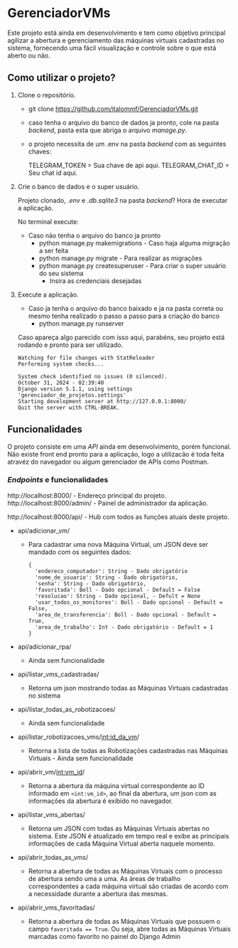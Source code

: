 # GerenciadorVMs

Este projeto está ainda em desenvolvimento e tem como objetivo principal agilizar a abertura e gerenciamento das máquinas virtuais cadastradas no sistema, fornecendo uma 
fácil visualização e controle sobre o que está aberto ou não.

## Como utilizar o projeto?

1. Clone o repositório.
   
    - git clone https://github.com/italommf/GerenciadorVMs.git
    - caso tenha o arquivo do banco de dados ja pronto, cole na pasta *backend*, pasta esta que abriga o arquivo *manage.py*.
    - o projeto necessita de um .env na pasta *backend* com as seguintes chaves:
    
      TELEGRAM_TOKEN = Sua chave de api aqui. 
      TELEGRAM_CHAT_ID = Seu chat id aqui.

2. Crie o banco de dados e o super usuário.
  
    Projeto clonado, *.env* e *.db.sqlite3* na pasta *backend*? Hora de executar a aplicação.
  
    No terminal execute:

    - Caso não tenha o arquivo do banco ja pronto
      - python manage.py makemigrations - Caso haja alguma migração a ser feita
      - python manage.py migrate - Para realizar as migrações
      - python manage.py createsuperuser - Para criar o super usuário do seu sistema
        - Insira as credenciais desejadas
       
3. Execute a aplicação.
   
    - Caso ja tenha o arquivo do banco baixado e ja na pasta correta ou mesmo tenha realizado o passo a passo para a criação do banco
      - python manage.py runserver

    Caso apareça algo parecido com isso aqui, parabéns, seu projeto está rodando e pronto para ser utilizado.

    ```
    Watching for file changes with StatReloader
    Performing system checks...
    
    System check identified no issues (0 silenced).
    October 31, 2024 - 02:39:40
    Django version 5.1.1, using settings 'gerenciador_de_projetos.settings'
    Starting development server at http://127.0.0.1:8000/
    Quit the server with CTRL-BREAK.
    ```
      
## Funcionalidades

O projeto consiste em uma *API* ainda em desenvolvimento, porém funcional. Não existe front end pronto para a aplicação, logo a utilizacão é toda feita atravéz do navegador ou algum gerenciador de APIs como Postman.

### *Endpoints* e funcionalidades

http://localhost:8000/ - Endereço principal do projeto.  
http://localhost:8000/admin/ - Painel de administrador da aplicação.  

http://localhost:8000/api/  - Hub com todos as funções atuais deste projeto.  
  - api/adicionar_vm/  
    - Para cadastrar uma nova Máquina Virtual, um JSON deve ser mandado com os seguintes dados:
    
      ```
      {
        'endereco_computador': String - Dado obrigatório
        'nome_de_usuario': String - Dado obrigatório,
        'senha': String - Dado obrigatório,
        'favoritada': Boll - Dado opcional - Default = False
        'resolucao': String - Dado opcional, - Defult = None
        'usar_todos_os_monitores': Boll - Dado opcional - Default = False,
        'area_de_transferencia': Boll - Dado opcional - Default = True,
        'area_de_trabalho': Int - Dado obrigatório - Default = 1
      }
      ```
  - api/adicionar_rpa/
    - Ainda sem funcionalidade  
      
  - api/listar_vms_cadastradas/
    - Retorna um json mostrando todas as Máquinas Virtuais cadastradas no sistema
      
  - api/listar_todas_as_robotizacoes/
    - Ainda sem funcionalidade
      
  - api/listar_robotizacoes_vms/<int:id_da_vm>/
     - Retorna a lista de todas as Robotizações cadastradas nas Máquinas Virtuais - Ainda sem funcionalidade
       
  - api/abrir_vm/<int:vm_id>/
    - Retorna a abertura da máquina virtual correspondente ao ID informado em ```<int:vm_id>```, ao final da abertura, um json com as informações da abertura é exibido no navegador. 
       
  - api/listar_vms_abertas/
    - Retorna um JSON com todas as Máquinas Virtuais abertas no sistema. Este JSON é atualizado em tempo real e exibe as principais informações de cada Máquina Virtual aberta naquele momento.
      
  - api/abrir_todas_as_vms/
    - Retorna a abertura de todas as Máquinas Virtuais com o processo de abertura sendo uma a uma. As áreas de trabalho correspondentes a cada máquina virtual são criadas de acordo com a necessidade durante a abertura das mesmas.  
        
  - api/abrir_vms_favoritadas/
    - Retorna a abertura de todas as Máquinas Virtuais que possuem o campo ```favoritada == True```. Ou seja, abre todas as Máquinas Virtuais marcadas como favorito no painel do Django Admin
    

